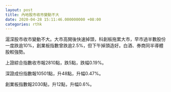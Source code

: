 ```yaml
---
layout: post
title: 內地股市收市變動不大
date: 2020-04-28 15:11:46.000000000 +08:00
categories: rthk
---
```


滬深股市收市變動不大。大市高開後快速掉頭，科創板拖累大市，早市過半數股份一度跌逾10%，創業板指數曾跌逾2.5%，但下午掉頭造好。白酒、券商同半導體股較強勢。

上證綜合指數收市報2810點，跌5點，跌幅0.19%。

深證成份指數報10501點，升48點，升幅0.47%。

創業板指數報2030點，升12點，升幅0.6%。
